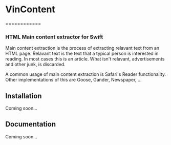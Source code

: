 # VinContent
============

### HTML Main content extractor for Swift

Main content extraction is the process of extracting relavant text from an HTML page.  Relavant text is the
text that a typical person is interested in reading.  In most cases this is an article.  What isn't relavant,
advertisements and other junk, is discarded.

A common usage of main content extraction is Safari's Reader functionality.  Other implementations of this are
Goose, Gander, Newspaper, ...

Installation
------------

Coming soon...

Documentation
----------------

Coming soon...
